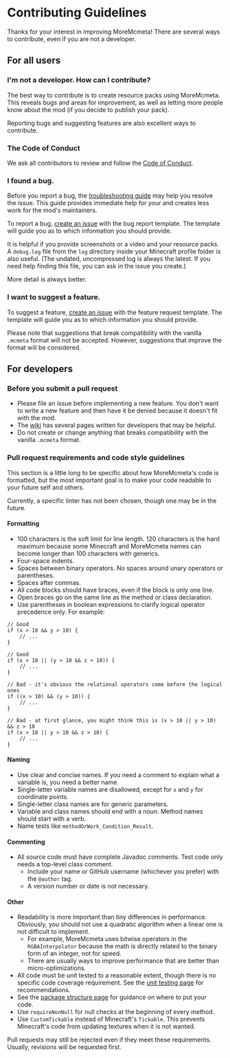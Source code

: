 # Contributing Guidelines
Thanks for your interest in improving MoreMcmeta! There are several ways to contribute, even if you are not a developer.

## For all users

### I'm not a developer. How can I contribute?
The best way to contribute is to create resource packs using MoreMcmeta. This reveals bugs and areas for improvement, as well as letting more people know about the mod (if you decide to publish your pack).

Reporting bugs and suggesting features are also excellent ways to contribute.

### The Code of Conduct
We ask all contributors to review and follow the [Code of Conduct](CODE_OF_CONDUCT.md).

### I found a bug.
Before you report a bug, the [troubleshooting guide](https://github.com/soir20/MoreMcmeta/wiki/User-Docs:-Troubleshooting) may help you resolve the issue. This guide provides immediate help for your and creates less work for the mod's maintainers.

To report a bug, [create an issue](https://github.com/soir20/MoreMcmeta/issues) with the bug report template. The template will guide you as to which information you should provide.

It is helpful if you provide screenshots or a video and your resource packs. A `debug.log` file from the `log` directory inside your Minecraft profile folder is also useful. (The undated, uncompressed log is always the latest. If you need help finding this file, you can ask in the issue you create.)

More detail is always better.

### I want to suggest a feature.
To suggest a feature, [create an issue](https://github.com/soir20/MoreMcmeta/issues) with the feature request template. The template will guide you as to which information you should provide.

Please note that suggestions that break compatibility with the vanilla `.mcmeta` format will not be accepted. However, suggestions that improve the format will be considered.

## For developers

### Before you submit a pull request
* Please file an issue before implementing a new feature. You don't want to write a new feature and then have it be denied because it doesn't fit with the mod.
* The [wiki](https://github.com/soir20/MoreMcmeta/wiki) has several pages written for developers that may be helpful.
* Do not create or change anything that breaks compatibility with the vanilla `.mcmeta` format.

### Pull request requirements and code style guidelines
This section is a little long to be specific about how MoreMcmeta's code is formatted, but the most important goal is to make your code readable to your future self and others.

Currently, a specific linter has not been chosen, though one may be in the future.

#### Formatting
* 100 characters is the soft limit for line length. 120 characters is the hard maximum because some Minecraft and MoreMcmeta names can become longer than 100 characters with generics.
* Four-space indents.
* Spaces between binary operators. No spaces around unary operators or parentheses.
* Spaces after commas.
* All code blocks should have braces, even if the block is only one line.
* Open braces go on the same line as the method or class declaration.
* Use parentheses in boolean expressions to clarify logical operator precedence only. For example:
```
// Good
if (x > 10 && y > 10) {
    // ...
}

// Good
if (x > 10 || (y > 10 && z > 10)) {
    // ...
}

// Bad - it's obvious the relational operators come before the logical ones
if ((x > 10) && (y > 10)) {
    // ...
}

// Bad - at first glance, you might think this is (x > 10 || y > 10) && z > 10
if (x > 10 || y > 10 && z > 10) {
    // ...
}
```

#### Naming
* Use clear and concise names. If you need a comment to explain what a variable is, you need a better name.
* Single-letter variable names are disallowed, except for `x` and `y` for coordinate points. 
* Single-letter class names are for generic parameters.
* Variable and class names should end with a noun. Method names should start with a verb.
* Name tests like `methodOrWork_Condition_Result`.

#### Commenting
* All source code must have complete Javadoc comments. Test code only needs a top-level class comment.
    * Include your name or GitHub username (whichever you prefer) with the `@author` tag.
    * A version number or date is not necessary.

#### Other
* Readability is more important than tiny differences in performance. Obviously, you should not use a quadratic algorithm when a linear one is not difficult to implement.
    * For example, MoreMcmeta uses bitwise operators in the `RGBAInterpolator` because the math is directly related to the binary form of an integer, not for speed.
    * There are usually ways to improve performance that are better than micro-optimizations.
* All code must be unit tested to a reasonable extent, though there is no specific code coverage requirement. See the [unit testing page](https://github.com/soir20/MoreMcmeta/wiki/Dev-Docs:-Unit-Testing) for recommendations.
* See the [package structure page](https://github.com/soir20/MoreMcmeta/wiki/Dev-Docs:-Package-Structure) for guidance on where to put your code.
* Use `requireNonNull` for null checks at the beginning of every method.
* Use `CustomTickable` instead of Minecraft's `Tickable`. This prevents Minecraft's code from updating textures when it is not wanted.

Pull requests may still be rejected even if they meet these requirements. Usually, revisions will be requested first.
